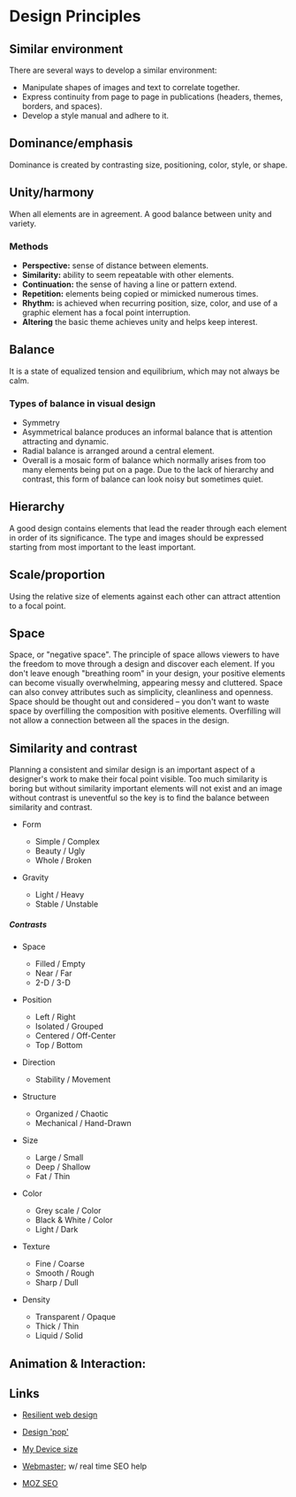 
#  Design Principles


## Similar environment

There are several ways to develop a similar environment:

* Manipulate shapes of images and text to correlate together.
* Express continuity from page to page in publications (headers, themes, borders, and spaces).
* Develop a style manual and adhere to it.


## Dominance/emphasis

Dominance is created by contrasting size, positioning, color, style, or shape.


## Unity/harmony

When all elements are in agreement. A good balance between unity and variety.

### Methods

* **Perspective:** sense of distance between elements.
* **Similarity:** ability to seem repeatable with other elements.
* **Continuation:** the sense of having a line or pattern extend.
* **Repetition:** elements being copied or mimicked numerous times.
* **Rhythm:** is achieved when recurring position, size, color, and use of a graphic element has a focal point interruption.
* **Altering** the basic theme achieves unity and helps keep interest.


## Balance

It is a state of equalized tension and equilibrium, which may not always be calm.

### Types of balance in visual design

* Symmetry
* Asymmetrical balance produces an informal balance that is attention attracting and dynamic.
* Radial balance is arranged around a central element.
* Overall is a mosaic form of balance which normally arises from too many elements being put on a page. Due to the lack of hierarchy and contrast, this form of balance can look noisy but sometimes quiet.

## Hierarchy

A good design contains elements that lead the reader through each element in order of its significance. The type and images should be expressed starting from most important to the least important.

## Scale/proportion

Using the relative size of elements against each other can attract attention to a focal point.

## Space

Space, or "negative space". The principle of space allows viewers to have the freedom to move through a design and discover each element. If you don't leave enough "breathing room" in your design, your positive elements can become visually overwhelming, appearing messy and cluttered. Space can also convey attributes such as simplicity, cleanliness and openness. Space should be thought out and considered – you don't want to waste space by overfilling the composition with positive elements. Overfilling will not allow a connection between all the spaces in the design.


## Similarity and contrast

Planning a consistent and similar design is an important aspect of a designer's work to make their focal point visible. Too much similarity is boring but without similarity important elements will not exist and an image without contrast is uneventful so the key is to find the balance between similarity and contrast.

* Form
    * Simple / Complex
    * Beauty / Ugly
    * Whole / Broken

* Gravity
    * Light / Heavy
    * Stable / Unstable


##### Contrasts

* Space
    * Filled / Empty
    * Near / Far
    * 2-D / 3-D

* Position
    * Left / Right
    * Isolated / Grouped
    * Centered / Off-Center
    * Top / Bottom

* Direction
    * Stability / Movement

* Structure
    * Organized / Chaotic
    * Mechanical / Hand-Drawn

* Size
    * Large / Small
    * Deep / Shallow
    * Fat / Thin

* Color
    * Grey scale / Color
    * Black & White / Color
    * Light / Dark

* Texture
    * Fine / Coarse
    * Smooth / Rough
    * Sharp / Dull

* Density
    * Transparent / Opaque
    * Thick / Thin
    * Liquid / Solid

## Animation & Interaction: 




## Links

- [Resilient web design](https://resilientwebdesign.com/introduction)
- [Design 'pop'](https://medium.com/@erikdkennedy/7-rules-for-creating-gorgeous-ui-part-2-430de537ba96)
- [My Device size](https://www.mydevice.io)


- [Webmaster](https://www.google.com/webmasters); w/ real time SEO help

- [MOZ SEO](https://moz.com/link-explorer?utm_source=facebook&utm_medium=paid&utm_campaign=mp_links_18)
